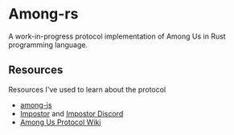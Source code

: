 # Among-rs
A work-in-progress protocol implementation of Among Us in Rust programming language.

## Resources
Resources I've used to learn about the protocol
- [among-js](https://github.com/kognise/among-js)
- [Impostor](https://github.com/Impostor/Impostor) and [Impostor Discord](https://discord.gg/Mk3w6Tb)
- [Among Us Protocol Wiki](https://wiki.weewoo.net/wiki/Main_Page)
